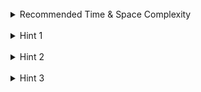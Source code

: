<br>
<details class="hint-accordion">  
    <summary>Recommended Time & Space Complexity</summary>
    <p>
    You should aim for a solution as good or better than <code>O(nlogn)</code> time and <code>O(n)</code> space, where <code>n</code> is the size of the input array.
    </p>
</details>

<br>
<details class="hint-accordion">  
    <summary>Hint 1</summary>
    <p>
    It is observed that to form a group, the minimum value should be the starting value of the group. Additionally, the minimum value in the array serves as the starting value for one or more groups based on its frequency. Can you think of an efficient way to determine the frequencies of array elements? Maybe a specific data structure can be useful here.
    </p>
</details>

<br>
<details class="hint-accordion">  
    <summary>Hint 2</summary>
    <p>
    We can use a hash map to store the elements along with their frequencies. Additionally, we sort the given array. Then, we iterate through the sorted array and try to form groups by decrementing the frequency count. If we fail to form a group at any step, we immediately return <code>false</code>. Can you think why this works?
    </p>
</details>

<br>
<details class="hint-accordion">  
    <summary>Hint 3</summary>
    <p>
    Sorting ensures we start with the smallest available value, while the hash map helps track element availability using frequency counts. At each step, we pick the smallest available value <code>x</code> and attempt to form a group from <code>x</code> to <code>x + groupSize - 1</code>. If all elements are present based on their frequency counts, we decrement their counts as we iterate. If we successfully form all groups, we return <code>true</code>; otherwise, we return <code>false</code>.
    </p>
</details>
